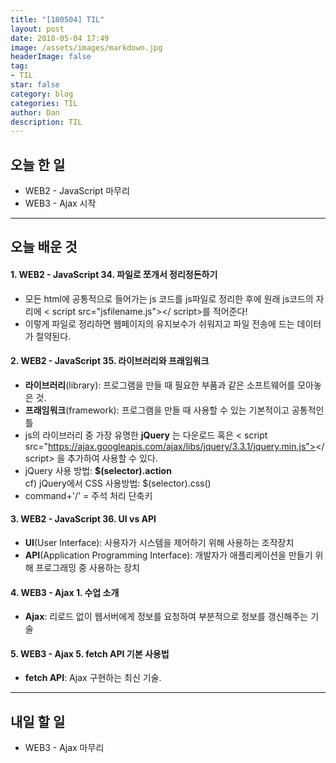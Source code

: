 ```yaml
---
title: "[180504] TIL"
layout: post
date: 2018-05-04 17:49
image: /assets/images/markdown.jpg
headerImage: false
tag:
- TIL
star: false
category: blog
categories: TIL
author: Dan
description: TIL
---
```


## 오늘 한 일

* WEB2 - JavaScript 마무리
* WEB3 - Ajax 시작

---
## 오늘 배운 것

#### 1. WEB2 - JavaScript 34. 파일로 쪼개서 정리정돈하기
* 모든 html에 공통적으로 들어가는 js 코드를 js파일로 정리한 후에 원래 js코드의 자리에 < script src="jsfilename.js"></ script>를 적어준다!
* 이렇게 파일로 정리하면 웹페이지의 유지보수가 쉬워지고 파일 전송에 드는 데이터가 절약된다.

#### 2. WEB2 - JavaScript 35. 라이브러리와 프래임워크
* **라이브러리**(library): 프로그램을 만들 때 필요한 부품과 같은 소프트웨어를 모아놓은 것.
* **프래임워크**(framework): 프로그램을 만들 때 사용할 수 있는 기본적이고 공통적인 틀
* js의 라이브러리 중 가장 유명한 **jQuery** 는 다운로드 혹은 <span class="evidence-yellow">< script src="https://ajax.googleapis.com/ajax/libs/jquery/3.3.1/jquery.min.js"></ script></span> 을 추가하여 사용할 수 있다.
* jQuery 사용 방법: <span class="evidence-yellow">**$(selector).action**</span> <br>
 cf) jQuery에서 CSS 사용방법: $(selector).css()
* command+'/' = 주석 처리 단축키

#### 3. WEB2 - JavaScript 36. UI vs API
* **UI**(User Interface): 사용자가 시스템을 제어하기 위해 사용하는 조작장치
* **API**(Application Programming Interface): 개발자가 애플리케이션을 만들기 위해 프로그래밍 중 사용하는 장치

#### 4. WEB3 - Ajax 1. 수업 소개
* **Ajax**: 리로드 없이 웹서버에게 정보를 요청하여 부분적으로 정보를 갱신해주는 기술

#### 5. WEB3 - Ajax 5. fetch API 기본 사용법
* **fetch API**: Ajax 구현하는 최신 기술.

---
## 내일 할 일

* WEB3 - Ajax 마무리
